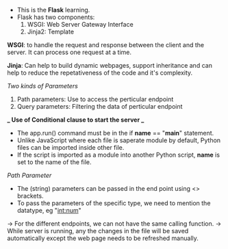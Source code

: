 - This is the **Flask** learning.
- Flask has two components:
  1. WSGI: Web Server Gateway Interface
  2. Jinja2: Template

**WSGI**: to handle the request and response between the client and the server. It can process one request at a time.

**Jinja**: Can help to build dynamic webpages, support inheritance and can help to reduce the repetativeness of the code and it's complexity.

_Two kinds of Parameters_

1. Path parameters: Use to access the perticular endpoint
2. Query parameters: Filtering the data of perticular endpoint

**_ Use of Conditional clause to start the server _**

- The app.run() command must be in the if **name** == "**main**" statement.
- Unlike JavaScript where each file is saperate module by default, Python files can be imported inside other file.
- If the script is imported as a module into another Python script, **name** is set to the name of the file.

_Path Parameter_

- The (string) parameters can be passed in the end point using <> brackets.
- To pass the parameters of the specific type, we need to mention the datatype, eg "<int:num>"

-> For the different endpoints, we can not have the same calling function.
-> While server is running, any the changes in the file will be saved automatically except the web page needs to be refreshed manually.

